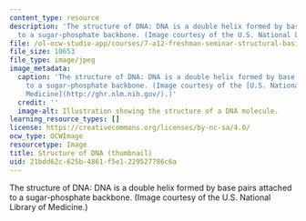 ```yaml
---
content_type: resource
description: 'The structure of DNA: DNA is a double helix formed by base pairs attached
  to a sugar-phosphate backbone. (Image courtesy of the U.S. National Library of Medicine.)'
file: /ol-ocw-studio-app/courses/7-a12-freshman-seminar-structural-basis-of-genetic-material-nucleic-acids-fall-2005/21bdd62c625b4861f5e1229527786c6a_7-a12f05-th.jpg
file_size: 10653
file_type: image/jpeg
image_metadata:
  caption: 'The structure of DNA: DNA is a double helix formed by base pairs attached
    to a sugar-phosphate backbone. (Image courtesy of the [U.S. National Library of
    Medicine](http://ghr.nlm.nih.gov/).)'
  credit: ''
  image-alt: Illustration showing the structure of a DNA molecule.
learning_resource_types: []
license: https://creativecommons.org/licenses/by-nc-sa/4.0/
ocw_type: OCWImage
resourcetype: Image
title: Structure of DNA (thumbnail)
uid: 21bdd62c-625b-4861-f5e1-229527786c6a
---
```

The structure of DNA: DNA is a double helix formed by base pairs attached to a sugar-phosphate backbone. (Image courtesy of the U.S. National Library of Medicine.)
